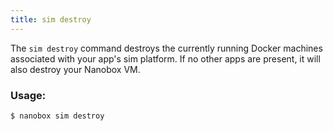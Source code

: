 ```yaml
---
title: sim destroy
---
```


The `sim destroy` command destroys the currently running Docker machines associated with your app's sim platform. If no other apps are present, it will also destroy your Nanobox VM.

### Usage:
```bash
$ nanobox sim destroy
```
